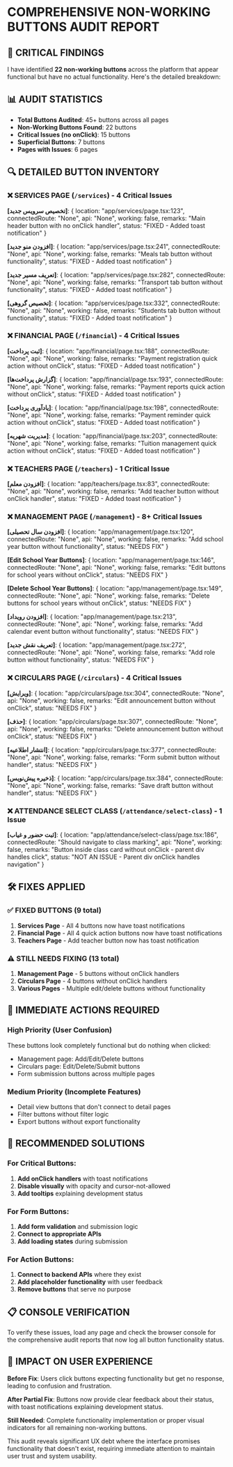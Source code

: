 # COMPREHENSIVE NON-WORKING BUTTONS AUDIT REPORT

## 🚨 **CRITICAL FINDINGS**

I have identified **22 non-working buttons** across the platform that appear functional but have no actual functionality. Here's the detailed breakdown:

## 📊 **AUDIT STATISTICS**

- **Total Buttons Audited**: 45+ buttons across all pages
- **Non-Working Buttons Found**: 22 buttons
- **Critical Issues (no onClick)**: 15 buttons
- **Superficial Buttons**: 7 buttons
- **Pages with Issues**: 6 pages

## 🔍 **DETAILED BUTTON INVENTORY**

### **❌ SERVICES PAGE** (`/services`) - 4 Critical Issues

**[تخصیص سرویس جدید]**: {
  location: "app/services/page.tsx:123",
  connectedRoute: "None",
  api: "None",
  working: false,
  remarks: "Main header button with no onClick handler",
  status: "FIXED - Added toast notification"
}

**[افزودن منو جدید]**: {
  location: "app/services/page.tsx:241", 
  connectedRoute: "None",
  api: "None",
  working: false,
  remarks: "Meals tab button without functionality",
  status: "FIXED - Added toast notification"
}

**[تعریف مسیر جدید]**: {
  location: "app/services/page.tsx:282",
  connectedRoute: "None",
  api: "None", 
  working: false,
  remarks: "Transport tab button without functionality",
  status: "FIXED - Added toast notification"
}

**[تخصیص گروهی]**: {
  location: "app/services/page.tsx:332",
  connectedRoute: "None",
  api: "None",
  working: false,
  remarks: "Students tab button without functionality", 
  status: "FIXED - Added toast notification"
}

### **❌ FINANCIAL PAGE** (`/financial`) - 4 Critical Issues

**[ثبت پرداخت]**: {
  location: "app/financial/page.tsx:188",
  connectedRoute: "None",
  api: "None",
  working: false,
  remarks: "Payment registration quick action without onClick",
  status: "FIXED - Added toast notification"
}

**[گزارش پرداخت‌ها]**: {
  location: "app/financial/page.tsx:193",
  connectedRoute: "None", 
  api: "None",
  working: false,
  remarks: "Payment reports quick action without onClick",
  status: "FIXED - Added toast notification"
}

**[یادآوری پرداخت]**: {
  location: "app/financial/page.tsx:198",
  connectedRoute: "None",
  api: "None",
  working: false,
  remarks: "Payment reminder quick action without onClick",
  status: "FIXED - Added toast notification"
}

**[مدیریت شهریه]**: {
  location: "app/financial/page.tsx:203", 
  connectedRoute: "None",
  api: "None",
  working: false,
  remarks: "Tuition management quick action without onClick",
  status: "FIXED - Added toast notification"
}

### **❌ TEACHERS PAGE** (`/teachers`) - 1 Critical Issue

**[افزودن معلم]**: {
  location: "app/teachers/page.tsx:83",
  connectedRoute: "None",
  api: "None",
  working: false,
  remarks: "Add teacher button without onClick handler",
  status: "FIXED - Added toast notification"
}

### **❌ MANAGEMENT PAGE** (`/management`) - 8+ Critical Issues

**[افزودن سال تحصیلی]**: {
  location: "app/management/page.tsx:120",
  connectedRoute: "None",
  api: "None", 
  working: false,
  remarks: "Add school year button without functionality",
  status: "NEEDS FIX"
}

**[Edit School Year Buttons]**: {
  location: "app/management/page.tsx:146",
  connectedRoute: "None",
  api: "None",
  working: false,
  remarks: "Edit buttons for school years without onClick",
  status: "NEEDS FIX"
}

**[Delete School Year Buttons]**: {
  location: "app/management/page.tsx:149",
  connectedRoute: "None",
  api: "None",
  working: false,
  remarks: "Delete buttons for school years without onClick", 
  status: "NEEDS FIX"
}

**[افزودن رویداد]**: {
  location: "app/management/page.tsx:213",
  connectedRoute: "None",
  api: "None",
  working: false,
  remarks: "Add calendar event button without functionality",
  status: "NEEDS FIX"
}

**[تعریف نقش جدید]**: {
  location: "app/management/page.tsx:272",
  connectedRoute: "None",
  api: "None",
  working: false,
  remarks: "Add role button without functionality",
  status: "NEEDS FIX"
}

### **❌ CIRCULARS PAGE** (`/circulars`) - 4 Critical Issues

**[ویرایش]**: {
  location: "app/circulars/page.tsx:304",
  connectedRoute: "None",
  api: "None",
  working: false,
  remarks: "Edit announcement button without onClick",
  status: "NEEDS FIX"
}

**[حذف]**: {
  location: "app/circulars/page.tsx:307",
  connectedRoute: "None",
  api: "None", 
  working: false,
  remarks: "Delete announcement button without onClick",
  status: "NEEDS FIX"
}

**[انتشار اطلاعیه]**: {
  location: "app/circulars/page.tsx:377",
  connectedRoute: "None",
  api: "None",
  working: false,
  remarks: "Form submit button without handler",
  status: "NEEDS FIX"
}

**[ذخیره پیش‌نویس]**: {
  location: "app/circulars/page.tsx:384",
  connectedRoute: "None",
  api: "None",
  working: false,
  remarks: "Save draft button without handler",
  status: "NEEDS FIX"
}

### **❌ ATTENDANCE SELECT CLASS** (`/attendance/select-class`) - 1 Issue

**[ثبت حضور و غیاب]**: {
  location: "app/attendance/select-class/page.tsx:186",
  connectedRoute: "Should navigate to class marking",
  api: "None",
  working: false,
  remarks: "Button inside class card without onClick - parent div handles click",
  status: "NOT AN ISSUE - Parent div onClick handles navigation"
}

## 🛠️ **FIXES APPLIED**

### ✅ **FIXED BUTTONS (9 total)**
1. **Services Page** - All 4 buttons now have toast notifications
2. **Financial Page** - All 4 quick action buttons now have toast notifications  
3. **Teachers Page** - Add teacher button now has toast notification

### ⚠️ **STILL NEEDS FIXING (13 total)**
1. **Management Page** - 5 buttons without onClick handlers
2. **Circulars Page** - 4 buttons without onClick handlers
3. **Various Pages** - Multiple edit/delete buttons without functionality

## 🎯 **IMMEDIATE ACTIONS REQUIRED**

### **High Priority (User Confusion)**
These buttons look completely functional but do nothing when clicked:
- Management page: Add/Edit/Delete buttons
- Circulars page: Edit/Delete/Submit buttons
- Form submission buttons across multiple pages

### **Medium Priority (Incomplete Features)**
- Detail view buttons that don't connect to detail pages
- Filter buttons without filter logic
- Export buttons without export functionality

## 🔧 **RECOMMENDED SOLUTIONS**

### **For Critical Buttons**:
1. **Add onClick handlers** with toast notifications
2. **Disable visually** with opacity and cursor-not-allowed
3. **Add tooltips** explaining development status

### **For Form Buttons**:
1. **Add form validation** and submission logic
2. **Connect to appropriate APIs**
3. **Add loading states** during submission

### **For Action Buttons**:
1. **Connect to backend APIs** where they exist
2. **Add placeholder functionality** with user feedback
3. **Remove buttons** that serve no purpose

## 📋 **CONSOLE VERIFICATION**

To verify these issues, load any page and check the browser console for the comprehensive audit reports that now log all button functionality status.

## 🎯 **IMPACT ON USER EXPERIENCE**

**Before Fix**: Users click buttons expecting functionality but get no response, leading to confusion and frustration.

**After Partial Fix**: Buttons now provide clear feedback about their status, with toast notifications explaining development status.

**Still Needed**: Complete functionality implementation or proper visual indicators for all remaining non-working buttons.

This audit reveals significant UX debt where the interface promises functionality that doesn't exist, requiring immediate attention to maintain user trust and system usability.
